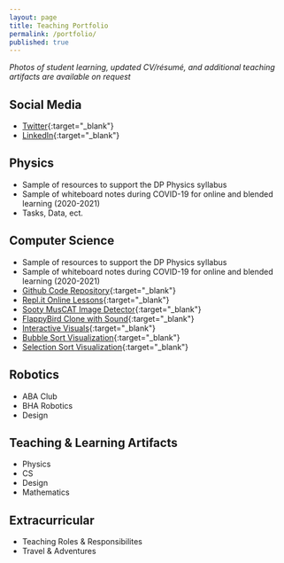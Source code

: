 ```yaml
---
layout: page
title: Teaching Portfolio
permalink: /portfolio/
published: true
---
```

<p></p>

*Photos of student learning, updated CV/résumé, and additional teaching artifacts are available on request*

## Social Media
- [Twitter](https://twitter.com/mvpoirier){:target="_blank"}
- [LinkedIn](https://www.linkedin.com/in/mvpoirier8){:target="_blank"}

## Physics
- Sample of resources to support the DP Physics syllabus
- Sample of whiteboard notes during COVID-19 for online and blended learning (2020-2021)
- Tasks, Data, ect.

## Computer Science
- Sample of resources to support the DP Physics syllabus
- Sample of whiteboard notes during COVID-19 for online and blended learning (2020-2021)
- [Github Code Repository](https://github.com/mvpoirier){:target="_blank"}
- [Repl.it Online Lessons](https://repl.it/@mpoirier){:target="_blank"}
- [Sooty MusCAT Image Detector](https://raw.githack.com/mvpoirier/Javascript/master/sootyDetector/index.html){:target="_blank"}
- [FlappyBird Clone with Sound](https://rawcdn.githack.com/mvpoirier/Javascript/10c9ddfab73272a126eefb6ac23b20ef061236a2/flappyBirdClones/WEEK3/index.html){:target="_blank"}
- [Interactive Visuals](https://raw.githack.com/mvpoirier/Javascript/master/squareCircle/index.html){:target="_blank"}
- [Bubble Sort Visualization](https://raw.githack.com/mvpoirier/Javascript/master/sortingVisualization/bubbleSort.html){:target="_blank"}
- [Selection Sort Visualization](https://raw.githack.com/mvpoirier/Javascript/master/sortingVisualization/selectionSort.html){:target="_blank"}

## Robotics
- ABA Club
- BHA Robotics
- Design

## Teaching & Learning Artifacts
- Physics
- CS
- Design
- Mathematics

## Extracurricular
- Teaching Roles & Responsibilites
- Travel & Adventures